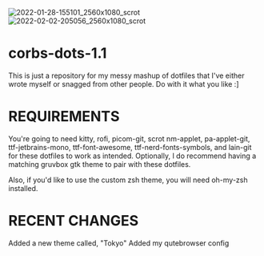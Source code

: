 ![2022-01-28-155101_2560x1080_scrot](https://user-images.githubusercontent.com/98620032/151626838-48b43f48-6210-443a-b71f-83107b188fdf.png)
![2022-02-02-205056_2560x1080_scrot](https://user-images.githubusercontent.com/98620032/152274940-f2c1de88-5fe1-4c1c-8363-2fe6a3d49f66.png)
# corbs-dots-1.1
This is just a repository for my messy mashup of dotfiles that I've either wrote myself or snagged from other people. Do with it what you like :]

# REQUIREMENTS
You're going to need kitty, rofi, picom-git, scrot nm-applet, pa-applet-git, ttf-jetbrains-mono, ttf-font-awesome, ttf-nerd-fonts-symbols, and lain-git for these dotfiles to work as intended.
Optionally, I do recommend having a matching gruvbox gtk theme to pair with these dotfiles.

Also, if you'd like to use the custom zsh theme, you will need oh-my-zsh installed.

# RECENT CHANGES
Added a new theme called, "Tokyo"
Added my qutebrowser config
